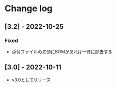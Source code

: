 # Change log

## [3.2] - 2022-10-25

### Fixed
- 添付ファイルの先頭にBOMがあれば一律に除去する

## [3.0] - 2022-10-11
- v3.0としてリリース
